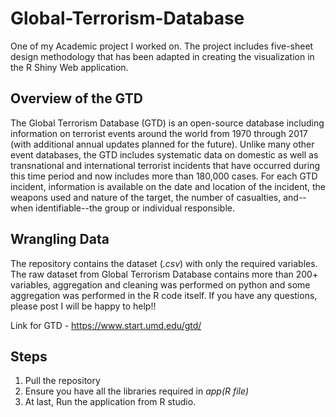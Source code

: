 # Global-Terrorism-Database

One of my Academic project I worked on. The project includes five-sheet design methodology that has been adapted in creating the visualization in the R Shiny Web application.

## Overview of the GTD
The Global Terrorism Database (GTD) is an open-source database including information on terrorist events around the world from 1970 through 2017 (with additional annual updates planned for the future). Unlike many other event databases, the GTD includes systematic data on domestic as well as transnational and international terrorist incidents that have occurred during this time period and now includes more than 180,000 cases. For each GTD incident, information is available on the date and location of the incident, the weapons used and nature of the target, the number of casualties, and--when identifiable--the group or individual responsible.

## Wrangling Data
The repository contains the dataset (*.csv*) with only the required variables. The raw dataset from Global Terrorism Database contains
more than 200+ variables, aggregation and cleaning was performed on python and some aggregation was performed in the R code itself. If you have any questions, please post I will be happy to help!!

Link for GTD - https://www.start.umd.edu/gtd/


## Steps
1. Pull the repository
2. Ensure you have all the libraries required in *app(R file)* 
3. At last, Run the application from R studio.
